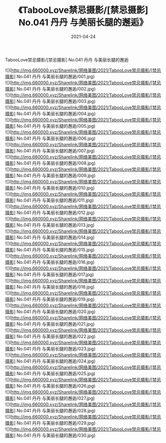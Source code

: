 ﻿---
layout: post
title:  《TabooLove禁忌摄影/[禁忌摄影] No.041 丹丹 与美丽长腿的邂逅》
date:   2021-04-24
img: http://img.660000.xyz/Sharelink/网络美图/2021/TabooLove禁忌摄影/[禁忌摄影] No.041 丹丹 与美丽长腿的邂逅/000.jpg
categories: [美女, 清纯, 唯美]
---

TabooLove禁忌摄影/[禁忌摄影] No.041 丹丹 与美丽长腿的邂逅

 ![](http://img.660000.xyz/Sharelink/网络美图/2021/TabooLove禁忌摄影/[禁忌摄影] No.041 丹丹 与美丽长腿的邂逅/001.jpg) <br>![](http://img.660000.xyz/Sharelink/网络美图/2021/TabooLove禁忌摄影/[禁忌摄影] No.041 丹丹 与美丽长腿的邂逅/002.jpg) <br>![](http://img.660000.xyz/Sharelink/网络美图/2021/TabooLove禁忌摄影/[禁忌摄影] No.041 丹丹 与美丽长腿的邂逅/003.jpg) <br>![](http://img.660000.xyz/Sharelink/网络美图/2021/TabooLove禁忌摄影/[禁忌摄影] No.041 丹丹 与美丽长腿的邂逅/004.jpg) <br>![](http://img.660000.xyz/Sharelink/网络美图/2021/TabooLove禁忌摄影/[禁忌摄影] No.041 丹丹 与美丽长腿的邂逅/005.jpg) <br>![](http://img.660000.xyz/Sharelink/网络美图/2021/TabooLove禁忌摄影/[禁忌摄影] No.041 丹丹 与美丽长腿的邂逅/006.jpg) <br>![](http://img.660000.xyz/Sharelink/网络美图/2021/TabooLove禁忌摄影/[禁忌摄影] No.041 丹丹 与美丽长腿的邂逅/007.jpg) <br>![](http://img.660000.xyz/Sharelink/网络美图/2021/TabooLove禁忌摄影/[禁忌摄影] No.041 丹丹 与美丽长腿的邂逅/008.jpg) <br>![](http://img.660000.xyz/Sharelink/网络美图/2021/TabooLove禁忌摄影/[禁忌摄影] No.041 丹丹 与美丽长腿的邂逅/009.jpg) <br>![](http://img.660000.xyz/Sharelink/网络美图/2021/TabooLove禁忌摄影/[禁忌摄影] No.041 丹丹 与美丽长腿的邂逅/010.jpg) <br>![](http://img.660000.xyz/Sharelink/网络美图/2021/TabooLove禁忌摄影/[禁忌摄影] No.041 丹丹 与美丽长腿的邂逅/011.jpg) <br>![](http://img.660000.xyz/Sharelink/网络美图/2021/TabooLove禁忌摄影/[禁忌摄影] No.041 丹丹 与美丽长腿的邂逅/012.jpg) <br>![](http://img.660000.xyz/Sharelink/网络美图/2021/TabooLove禁忌摄影/[禁忌摄影] No.041 丹丹 与美丽长腿的邂逅/013.jpg) <br>![](http://img.660000.xyz/Sharelink/网络美图/2021/TabooLove禁忌摄影/[禁忌摄影] No.041 丹丹 与美丽长腿的邂逅/014.jpg) <br>![](http://img.660000.xyz/Sharelink/网络美图/2021/TabooLove禁忌摄影/[禁忌摄影] No.041 丹丹 与美丽长腿的邂逅/015.jpg) <br>![](http://img.660000.xyz/Sharelink/网络美图/2021/TabooLove禁忌摄影/[禁忌摄影] No.041 丹丹 与美丽长腿的邂逅/016.jpg) <br>![](http://img.660000.xyz/Sharelink/网络美图/2021/TabooLove禁忌摄影/[禁忌摄影] No.041 丹丹 与美丽长腿的邂逅/017.jpg) <br>![](http://img.660000.xyz/Sharelink/网络美图/2021/TabooLove禁忌摄影/[禁忌摄影] No.041 丹丹 与美丽长腿的邂逅/018.jpg) <br>![](http://img.660000.xyz/Sharelink/网络美图/2021/TabooLove禁忌摄影/[禁忌摄影] No.041 丹丹 与美丽长腿的邂逅/019.jpg) <br>![](http://img.660000.xyz/Sharelink/网络美图/2021/TabooLove禁忌摄影/[禁忌摄影] No.041 丹丹 与美丽长腿的邂逅/020.jpg) <br>![](http://img.660000.xyz/Sharelink/网络美图/2021/TabooLove禁忌摄影/[禁忌摄影] No.041 丹丹 与美丽长腿的邂逅/021.jpg) <br>![](http://img.660000.xyz/Sharelink/网络美图/2021/TabooLove禁忌摄影/[禁忌摄影] No.041 丹丹 与美丽长腿的邂逅/022.jpg) <br>![](http://img.660000.xyz/Sharelink/网络美图/2021/TabooLove禁忌摄影/[禁忌摄影] No.041 丹丹 与美丽长腿的邂逅/023.jpg) <br>![](http://img.660000.xyz/Sharelink/网络美图/2021/TabooLove禁忌摄影/[禁忌摄影] No.041 丹丹 与美丽长腿的邂逅/024.jpg) <br>![](http://img.660000.xyz/Sharelink/网络美图/2021/TabooLove禁忌摄影/[禁忌摄影] No.041 丹丹 与美丽长腿的邂逅/025.jpg) <br>![](http://img.660000.xyz/Sharelink/网络美图/2021/TabooLove禁忌摄影/[禁忌摄影] No.041 丹丹 与美丽长腿的邂逅/026.jpg) <br>![](http://img.660000.xyz/Sharelink/网络美图/2021/TabooLove禁忌摄影/[禁忌摄影] No.041 丹丹 与美丽长腿的邂逅/027.jpg) <br>![](http://img.660000.xyz/Sharelink/网络美图/2021/TabooLove禁忌摄影/[禁忌摄影] No.041 丹丹 与美丽长腿的邂逅/028.jpg) <br>![](http://img.660000.xyz/Sharelink/网络美图/2021/TabooLove禁忌摄影/[禁忌摄影] No.041 丹丹 与美丽长腿的邂逅/029.jpg) <br>![](http://img.660000.xyz/Sharelink/网络美图/2021/TabooLove禁忌摄影/[禁忌摄影] No.041 丹丹 与美丽长腿的邂逅/030.jpg) <br>